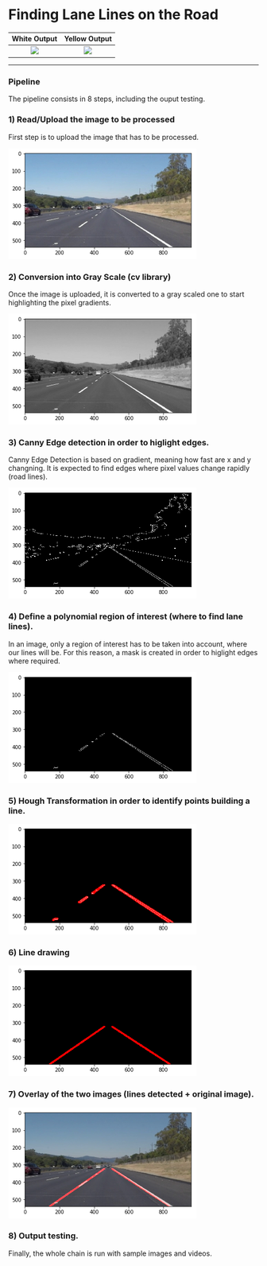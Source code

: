# **Finding Lane Lines on the Road** 

White Output               | Yellow Output
:-------------------------:|:-------------------------:
![](./image_output/white.gif) |  ![](./image_output/yellow.gif)


---
### Pipeline

The pipeline consists in 8 steps, including the ouput testing.

### 1) Read/Upload the image to be processed

First step is to upload the image that has to be processed.

![Starting image](./image_output/starting.png)

### 2) Conversion into Gray Scale (cv library)

Once the image is uploaded, it is converted to a gray scaled one to start highlighting the pixel gradients.

![Gray scaled image](./image_output/grayscale.png)

### 3) Canny Edge detection in order to higlight edges.

Canny Edge Detection is based on gradient, meaning how fast are x and y changning. It is expected to find edges where pixel values change rapidly (road lines).

![Edge Detected](./image_output/edge.png)

### 4) Define a polynomial region of interest (where to find lane lines).

In an image, only a region of interest has to be taken into account, where our lines will be. For this reason, a mask is created in order to higlight edges where required.

![Edge Masked](./image_output/edgemasked.png)

### 5) Hough Transformation in order to identify points building a line.

![Edge Masked](./image_output/houghtransform.png)

### 6) Line drawing

![Edge Masked](./image_output/linedrawn.png)

### 7) Overlay of the two images (lines detected + original image).

![Edge Masked](./image_output/finalimage.png)

### 8) Output testing.

Finally, the whole chain is run with sample images and videos.
